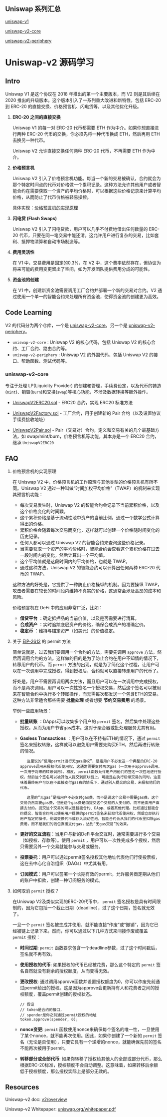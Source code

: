 ## Uniswap 系列汇总

[uniswap-v1](https://github.com/Louis-XWB/Uniswap-v1/)

[uniswap-v2-core](https://github.com/Louis-XWB/uniswap-v2-core)

[uniswap-v2-periphery](https://github.com/Louis-XWB/uniswap-v2-periphery)


# Uniswap-v2 源码学习

## Intro

Uniswap V1 是这个协议在 2018 年推出的第一个主要版本，而 V2 则是其后续在 2020 推出的升级版本。这个版本引入了一系列重大改进和新特性，包括 ERC-20 到 ERC-20 的直接交换、价格预言机、闪电贷等，以及其他优化升级。


1) **ERC-20 之间的直接交换**

    Uniswap V1 的每一对 ERC-20 代币都需要 ETH 作为中介。如果你想直接进行两种 ERC-20 代币的交换，你必须先将一种代币换成 ETH，然后再用 ETH 去换另一种代币。

    Uniswap V2 允许直接交换任何两种 ERC-20 代币，不再需要 ETH 作为中介。

2) **价格预言机**

    Uniswap V2 引入了价格预言机功能。每当一个新的交易被确认，合约就会为那个特定时间点的代币对价格做一个累积记录。这种方法允许其他用户或者智能合约在需要获取一个资产的平均价格时，可以根据这些价格记录来计算平均价格，从而防止了代币价格被轻易操控。
   
    具体实现：[价格预言机的实现原理](#FAQ)

4) **闪电贷 (Flash Swaps)**

    Uniswap V2 引入了闪电贷款，用户可以几乎不付费地借出任何数量的 ERC-20 代币，只要在同一笔交易中能还清。这允许用户进行复杂的交易，比如套利、抵押物清算和自动市场制造等。

5) **费用灵活性**

    在 V1 中，交易费用是固定的0.3%，在 V2 中，这个费率依然存在，但协议为将来可能的费用变更留出了空间，如为开发团队提供费用分成的可能性。

6) **资金池的创建**

    在 V1 中，创建新资金池需要调用工厂合约并部署一个新的交易对合约。V2 通过使用一个单一的智能合约来处理所有资金池，使得资金池的创建更为高效。

## Code Learning

V2 的代码分为两个仓库，一个是 [uniswap-v2-core](https://github.com/Louis-XWB/uniswap-v2-core)，另一个是 [uniswap-v2-periphery](https://github.com/Louis-XWB/uniswap-v2-periphery)。

* `uniswap-v2-core` : Uniswap V2 的核心代码，包括 Uniswap V2 的核心合约、工厂合约、路由合约等。
* `uniswap-v2-periphery` : Uniswap V2 的外围代码，包括 Uniswap V2 的接口、帮助函数、测试代码等。

### uniswap-v2-core

专注于处理 LP(Liquidity Provider) 的创建和管理，手续费设定，以及代币的铸造(`mint`)、销毁(`burn`)和交换(`swap`)等核心功能，不涉及数据转换等额外操作。

* [UniswapV2ERC20.sol](https://github.com/Louis-XWB/uniswap-v2-core/blob/master/contracts/UniswapV2ERC20.sol) - ERC20 合约，实现 ERC20 标准方法

* [UniswapV2Factory.sol](https://github.com/Louis-XWB/uniswap-v2-core/blob/master/contracts/UniswapV2Factory.sol) - 工厂合约，用于创建新的 Pair 合约（以及设置协议手续费接收地址）

* [UniswapV2Pair.sol](https://github.com/Louis-XWB/uniswap-v2-core/blob/master/contracts/UniswapV2Pair.sol) - Pair（交易对）合约，定义和交易有关的几个最基础方法，如 swap/mint/burn，价格预言机等功能，其本身是一个 ERC20 合约，继承 `UniswapV2ERC20`

## FAQ
1) 价格预言机的实现原理

    在 Uniswap V2 中，价格预言机的工作原理与其他类型的价格预言机有所不同。Uniswap V2 通过一种叫做“时间加权平均价格”（TWAP）的机制来实现其预言机功能：

    * 每次交易发生时，Uniswap V2 的智能合约会记录下当前累积价格，以及这个价格变化的时间戳。
    * 这个累积价格是基于流动性池中资产的当前比例，通过一个数学公式计算得出的价格。
    * 累积价格会随着每次交易而变化，这样就可以创建一个价格随时间变化的历史记录。
    * 任何人都可以通过 Uniswap V2 的智能合约来查询这些价格记录。
    * 当需要获取一个资产的平均价格时，智能合约会查看这个累积价格在过去一段时间内的变化，然后计算出一个平均值。
    * 这个平均值就是这段时间内的平均价格，也就是 TWAP。
    * 通过这种方法，Uniswap V2 的智能合约可以计算出任何两种 ERC-20 代币的 TWAP。
  
    这种方法的好处是，它提供了一种防止价格操纵的机制。因为要操纵 TWAP，攻击者需要在较长的时间段内维持不真实的价格，这通常会涉及高昂的成本和风险。

    价格预言机在 DeFi 中的应用非常广泛，比如：
    * **借贷平台** ：确定抵押品的当前价值，以及是否需要进行清算。
    * **合成资产** ：实时追踪底层资产的价格，确保合成资产的准确定价。
    * **稳定币** ：维持与锚定资产（如美元）的价值稳定。


2) 关于 [EIP-2612](https://eips.ethereum.org/EIPS/eip-2612) 的 permit 方法

    简单说就是，过去我们要调用一个合约的方法，需要先调用 `approve` 方法，然后再调用合约的方法。这样做的目的是为了防止合约在用户不知情的情况下，转移用户的代币。而 `permit` 方法的出现，就是为了简化这个过程，让用户可以在一次调用中完成授权，得到授权后，合约就可以直接转走用户的代币了。
    
    好处是，用户不需要再调用两次方法，而且用户可以在一次调用中完成授权，而不是两次调用。用户可以一次性签名一个授权交易，然后这个签名可以被用来在智能合约中执行多个转账操作，而无需每次都发送一个包含ETH的交易。这种方法非常适合那些需要 **批量处理** 或者想要 **节约交易费用** 的场景。

    举例一些应用场景：
    * **批量转账** ：DApps可以收集多个用户的 `permit` 签名，然后集中处理这些授权，从而为用户节省gas成本。这对于聚合器或批处理服务尤其有用。
    * **Gasless Transactions** ：用户可以在不持有ETH的情况下，通过 `permit` 签名来授权转账，这样就可以避免用户需要先购买ETH，然后再进行转账的情况。

             这里说的“使用permit进行无gas授权”，是指用户不必发送一个典型的ERC-20 approve调用来授权代币使用权，这通常需要支付两次gas（一次用于approve调用，一次用于将来的转账调用）。相反，permit函数允许用户用他们的签名一次性地进行授权，然后这个签名可以被其他人提交到区块链上，可能是在执行后续交易的同时。这意味着最终用户可以在不直接支付gas费的情况下，通过别人提交的交易，来授权他们的代币。

             这里的“无gas”是指用户不必支付gas费，而不是说这个交易不需要gas费。这个交易仍然需要gas费，但是这个gas费是由提交这个交易的人支付的，而不是由用户直接支付的。提交这个交易的可以是智能合约、DApp、或者其他代理。比如通过智能合约提交，智能合约可以使用用户提供的permit签名来获取代币使用权，然后立即执行用户指定的操作，例如交换代币或存入流动性池，智能合约会从我们的代币里扣除gas费用，而不是我们的钱包直接支付gas，达到“无gas交易”的效果。
    * **更好的交互流程**：当用户与新的DeFi平台交互时，通常需要进行多个交易（如授权、存款等）。使用 `permit` ，用户可以一次性完成多个授权，然后只需要另外一个交易就能参与交易或服务。

    * **投票委托**：用户可以通过permit签名授权其他地址代表他们行使投票权，这在去中心化自治组织（DAOs）中尤其有用。

    * **订阅模式**：用户可以签署一个长期有效的permit，允许服务商定期从他们的账户中扣款，创建一种订阅服务的模式。


3) 如何取消 `permit` 授权？

    在Uniswap V2及类似实现的ERC-20代币中， `permit` 签名授权是具有时间限制的，因为它包括一个截止日期（deadline），过了这个日期，签名就无效了。

    一旦一个 `permit` 签名被生成并使用，就不能直接“作废”或“撤销”，因为它已经被链上记录下来。然而，你可以通过以下几种方式来间接作废或覆盖 `permit` 授权：

    * **时间过期**: `permit` 函数要求包含一个deadline参数，过了这个时间戳后，签名就不再有效。

    * **使用授权的代币**: 如果授权的代币已经被花费，那么这个特定的 `permit` 签名自然就没有剩余的授权额度，从而变得无效。

    * **更改授权**: 通过调用approve函数并设置授权额度为0，你可以作废先前通过permit给出的授权。这是因为approve会更新持有人和花费者之间的授权额度，覆盖permit创建的授权状态。
        ``` solidity
        // 假设
        // token是合约的接口，
        // spender是你之前通过permit授权的地址
        token.approve(spender, 0);
        ```

    * **nonce变更**: `permit` 函数使用nonce来确保每个签名的唯一性，一旦使用了某个nonce，就不能再次使用。因此，如果你创建了一个新的 `permit` 签名（无论是否使用），只要它具有一个递增的nonce，就能确保先前的签名不能再次被用于permit。

    * **转移部分或全部代币**: 如果你转移了授权给其他人的全部或部分代币，那么根据ERC-20标准，授权额度不会自动调整。这意味着，如果转移后余额低于授权额度，那么授权实际上是部分无效的。










## Resources

Uniswap-v2 doc: [v2/overview](https://docs.uniswap.org/contracts/v2/overview)

Uniswap-v2 Whitepaper: [uniswap.org/whitepaper.pdf](https://docs.uniswap.org/whitepaper.pdf)
